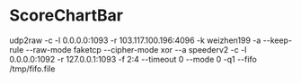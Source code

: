 # ScoreChartBar
udp2raw -c -l 0.0.0.0:1093 -r 103.117.100.196:4096 -k weizhen199 -a --keep-rule --raw-mode faketcp --cipher-mode xor --a
speederv2 -c -l 0.0.0.0:1092 -r 127.0.0.1:1093 -f 2:4 --timeout 0 --mode 0 -q1 --fifo /tmp/fifo.file
